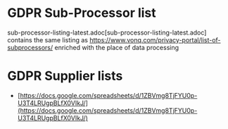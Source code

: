 
# GDPR Sub-Processor list

sub-processor-listing-latest.adoc[sub-processor-listing-latest.adoc] contains the same listing as https://www.vonq.com/privacy-portal/list-of-subprocessors/ enriched with the place of data processing

# GDPR Supplier lists

* [https://docs.google.com/spreadsheets/d/1ZBVmg8TjFYU0p-U3T4LRUgpBLfX0VIkJ/](https://docs.google.com/spreadsheets/d/1ZBVmg8TjFYU0p-U3T4LRUgpBLfX0VIkJ/)